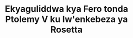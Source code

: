---
layout: quote
permalink: /lg/
langtag: lg
type: modern
script: Latn
langName: Luganda
englishLangName: Ganda
title: Ekyaguliddwa kya Fero tonda Ptolemy V ku lw'enkebeza ya Rosetta
quote: Ebikopoozo bya kavula eno bilindirwe mu mikaaga, demotic, n'akaYunani ku nzibiriro za basalti ne bikomereddwa mu massiro gotulo, bbiri, atatu bwe ku kigere ya ssanja lya Ptolemy, Katonda omuzira.
reference: Okugamba kwa Ptolemy V ku lw'enkebeza ya Rosetta, 196 KK., ekibuga kya British Museum.
imageAlt: Sente n'omugaso gwa Ptolemy V
selectAriaLabel: Londa olulimi
buttonRandom: Kyekiri
direction: ltr
---